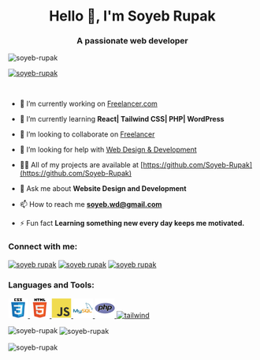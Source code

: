 <h1 align="center">Hello 👋, I'm Soyeb Rupak</h1>
<h3 align="center">A passionate web developer</h3>

<p align="left"> <img src="https://komarev.com/ghpvc/?username=soyeb-rupak&label=Profile%20views&color=0e75b6&style=flat" alt="soyeb-rupak" /> </p>

<p align="left"> <a href="https://github.com/ryo-ma/github-profile-trophy"><img src="https://github-profile-trophy.vercel.app/?username=soyeb-rupak" alt="soyeb-rupak" /></a> </p>

<p align="left"> <a href="https://twitter.com/" target="blank"><img src="https://img.shields.io/twitter/follow/?logo=twitter&style=for-the-badge" alt="" /></a> </p>

- 🔭 I’m currently working on [Freelancer.com](https://github.com/Soyeb-Rupak)

- 🌱 I’m currently learning **React| Tailwind CSS| PHP| WordPress**

- 👯 I’m looking to collaborate on [Freelancer](https://www.freelancer.com/u/rupaksoyebbd)

- 🤝 I’m looking for help with [Web Design & Development](https://www.linkedin.com/in/soyeb-rupak-80971526b/)

- 👨‍💻 All of my projects are available at [https://github.com/Soyeb-Rupak](https://github.com/Soyeb-Rupak)

- 💬 Ask me about **Website Design and Development**

- 📫 How to reach me **soyeb.wd@gmail.com**

- ⚡ Fun fact **Learning something new every day keeps me motivated.**

<h3 align="left">Connect with me:</h3>
<p align="left">
<a href="https://linkedin.com/in/soyeb rupak" target="blank"><img align="center" src="https://raw.githubusercontent.com/rahuldkjain/github-profile-readme-generator/master/src/images/icons/Social/linked-in-alt.svg" alt="soyeb rupak" height="30" width="40" /></a>
<a href="https://fb.com/soyeb rupak" target="blank"><img align="center" src="https://raw.githubusercontent.com/rahuldkjain/github-profile-readme-generator/master/src/images/icons/Social/facebook.svg" alt="soyeb rupak" height="30" width="40" /></a>
<a href="https://instagram.com/soyeb rupak" target="blank"><img align="center" src="https://raw.githubusercontent.com/rahuldkjain/github-profile-readme-generator/master/src/images/icons/Social/instagram.svg" alt="soyeb rupak" height="30" width="40" /></a>
</p>

<h3 align="left">Languages and Tools:</h3>
<p align="left"> <a href="https://www.w3schools.com/css/" target="_blank" rel="noreferrer"> <img src="https://raw.githubusercontent.com/devicons/devicon/master/icons/css3/css3-original-wordmark.svg" alt="css3" width="40" height="40"/> </a> <a href="https://www.w3.org/html/" target="_blank" rel="noreferrer"> <img src="https://raw.githubusercontent.com/devicons/devicon/master/icons/html5/html5-original-wordmark.svg" alt="html5" width="40" height="40"/> </a> <a href="https://developer.mozilla.org/en-US/docs/Web/JavaScript" target="_blank" rel="noreferrer"> <img src="https://raw.githubusercontent.com/devicons/devicon/master/icons/javascript/javascript-original.svg" alt="javascript" width="40" height="40"/> </a> <a href="https://www.mysql.com/" target="_blank" rel="noreferrer"> <img src="https://raw.githubusercontent.com/devicons/devicon/master/icons/mysql/mysql-original-wordmark.svg" alt="mysql" width="40" height="40"/> </a> <a href="https://www.php.net" target="_blank" rel="noreferrer"> <img src="https://raw.githubusercontent.com/devicons/devicon/master/icons/php/php-original.svg" alt="php" width="40" height="40"/> </a> <a href="https://tailwindcss.com/" target="_blank" rel="noreferrer"> <img src="https://www.vectorlogo.zone/logos/tailwindcss/tailwindcss-icon.svg" alt="tailwind" width="40" height="40"/> </a> </p>

<p><img align="left" src="https://github-readme-stats.vercel.app/api/top-langs?username=soyeb-rupak&show_icons=true&locale=en&layout=compact" alt="soyeb-rupak" /></p>

<p>&nbsp;<img align="center" src="https://github-readme-stats.vercel.app/api?username=soyeb-rupak&show_icons=true&locale=en" alt="soyeb-rupak" /></p>

<p><img align="center" src="https://github-readme-streak-stats.herokuapp.com/?user=soyeb-rupak&" alt="soyeb-rupak" /></p>
